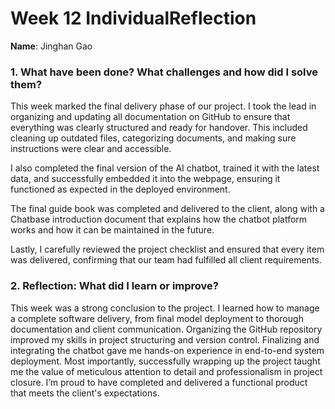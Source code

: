 # Week 12 IndividualReflection 
**Name**:  Jinghan Gao

### 1. What have been done? What challenges and how did I solve them?
This week marked the final delivery phase of our project. I took the lead in organizing and updating all documentation on GitHub to ensure that everything was clearly structured and ready for handover. This included cleaning up outdated files, categorizing documents, and making sure instructions were clear and accessible.

I also completed the final version of the AI chatbot, trained it with the latest data, and successfully embedded it into the webpage, ensuring it functioned as expected in the deployed environment.

The final guide book was completed and delivered to the client, along with a Chatbase introduction document that explains how the chatbot platform works and how it can be maintained in the future.

Lastly, I carefully reviewed the project checklist and ensured that every item was delivered, confirming that our team had fulfilled all client requirements.


### 2. Reflection: What did I learn or improve?
This week was a strong conclusion to the project. I learned how to manage a complete software delivery, from final model deployment to thorough documentation and client communication. Organizing the GitHub repository improved my skills in project structuring and version control. Finalizing and integrating the chatbot gave me hands-on experience in end-to-end system deployment. Most importantly, successfully wrapping up the project taught me the value of meticulous attention to detail and professionalism in project closure. I’m proud to have completed and delivered a functional product that meets the client's expectations.